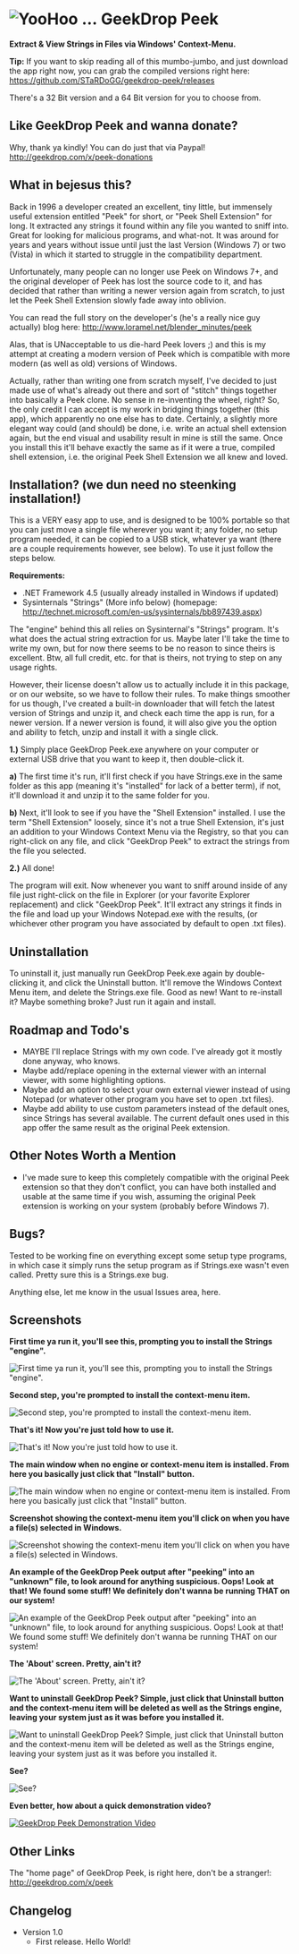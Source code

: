 # ![YooHoo ...](https://github.com/STaRDoGG/geekdrop-peek/blob/master/GeekDrop%20Peek/Images/GeekDrop%20Peek.png)   GeekDrop Peek #

**Extract &amp; View Strings in Files via Windows' Context-Menu.**

**Tip:** If you want to skip reading all of this mumbo-jumbo, and just download the app right now, you can grab the compiled versions right here: https://github.com/STaRDoGG/geekdrop-peek/releases

There's a 32 Bit version and a 64 Bit version for you to choose from.



## Like GeekDrop Peek and wanna donate? ##

Why, thank ya kindly! You can do just that via Paypal! http://geekdrop.com/x/peek-donations



## What in bejesus this? ##

Back in 1996 a developer created an excellent, tiny little, but immensely useful extension entitled "Peek" for short, or "Peek Shell Extension" for long. It extracted any strings it found within any file you wanted to sniff into. Great for looking for malicious programs, and what-not. It was around for years and years without issue until just the last Version (Windows 7) or two (Vista) in which it started to struggle in the compatibility department.

Unfortunately, many people can no longer use Peek on Windows 7+, and the original developer of Peek has lost the source code to it, and has decided that rather than writing a newer version again from scratch, to just let the Peek Shell Extension slowly fade away into oblivion.

You can read the full story on the developer's (he's a really nice guy actually) blog here: http://www.loramel.net/blender_minutes/peek

Alas, that is UNacceptable to us die-hard Peek lovers ;) and this is my attempt at creating a modern version of Peek which is compatible with more modern (as well as old) versions of Windows.

Actually, rather than writing one from scratch myself, I've decided to just made use of what's already out there and sort of "stitch" things together into basically a Peek clone. No sense in re-inventing the wheel, right? So, the only credit I can accept is my work in bridging things together (this app), which apparently no one else has to date. Certainly, a slightly more elegant way could (and should) be done, i.e. write an actual shell extension again, but the end visual and usability result in mine is still the same. Once you install this it'll behave exactly the same as if it were a true, compiled shell extension, i.e. the original Peek Shell Extension we all knew and loved.



## Installation? (we dun need no steenking installation!) ##

This is a VERY easy app to use, and is designed to be 100% portable so that you can just move a single file wherever you want it; any folder, no setup program needed, it can be copied to a USB stick, whatever ya want (there are a couple requirements however, see below). To use it just follow the steps below.

**Requirements:**
* .NET Framework 4.5 (usually already installed in Windows if updated)
* Sysinternals "Strings" (More info below) (homepage: http://technet.microsoft.com/en-us/sysinternals/bb897439.aspx)

The "engine" behind this all relies on Sysinternal's "Strings" program. It's what does the actual string extraction for us. Maybe later I'll take the time to write my own, but for now there seems to be no reason to since theirs is excellent. Btw, all full credit, etc. for that is theirs, not trying to step on any usage rights.

However, their license doesn't allow us to actually include it in this package, or on our website, so we have to follow their rules. To make things smoother for us though, I've created a built-in downloader that will fetch the latest version of Strings and unzip it, and check each time the app is run, for a newer version. If a newer version is found, it will also give you the option and ability to fetch, unzip and install it with a single click.

**1.)** Simply place GeekDrop Peek.exe anywhere on your computer or external USB drive that you want to keep it, then double-click it.

 **a)** The first time it's run, it'll first check if you have Strings.exe in the same folder as this app (meaning it's "installed" for lack of a better term), if not, it'll download it and unzip it to the same folder for you.

 **b)** Next, it'll look to see if you have the "Shell Extension" installed. I use the term "Shell Extension" loosely, since it's not a true Shell Extension, it's just an addition to your Windows Context Menu via the Registry, so that you can right-click on any file, and click "GeekDrop Peek" to extract the strings from the file you selected.

**2.)** All done!

The program will exit. Now whenever you want to sniff around inside of any file just right-click on the file in Explorer (or your favorite Explorer replacement) and click "GeekDrop Peek". It'll extract any strings it finds in the file and load up your Windows Notepad.exe with the results, (or whichever other program you have associated by default to open .txt files).



## Uninstallation ##

To uninstall it, just manually run GeekDrop Peek.exe again by double-clicking it, and click the Uninstall button. It'll remove the Windows Context Menu item, and delete the Strings.exe file. Good as new! Want to re-install it? Maybe something broke? Just run it again and install.



## Roadmap and Todo's ##

* MAYBE I'll replace Strings with my own code. I've already got it mostly done anyway, who knows.
* Maybe add/replace opening in the external viewer with an internal viewer, with some highlighting options.
* Maybe add an option to select your own external viewer instead of using Notepad (or whatever other program you have set to open .txt files).
* Maybe add ability to use custom parameters instead of the default ones, since Strings has several available. The current default ones used in this app offer the same result as the original Peek extension.



## Other Notes Worth a Mention ##

* I've made sure to keep this completely compatible with the original Peek extension so that they don't conflict, you can have both installed and usable at the same time if you wish, assuming the original Peek extension is working on your system (probably before Windows 7).



## Bugs? ##

Tested to be working fine on everything except some setup type programs, in which case it simply runs the setup program as if Strings.exe wasn't even called. Pretty sure this is a Strings.exe bug.

Anything else, let me know in the usual Issues area, here.



## Screenshots ##

**First time ya run it, you'll see this, prompting you to install the Strings "engine".**

![First time ya run it, you'll see this, prompting you to install the Strings "engine".](https://github.com/STaRDoGG/geekdrop-peek/blob/master/GeekDrop%20Peek/Images/Screenshots/GeekDrop-Peek-Installation-Step1.jpg)

**Second step, you're prompted to install the context-menu item.**

![Second step, you're prompted to install the context-menu item.](https://github.com/STaRDoGG/geekdrop-peek/blob/master/GeekDrop%20Peek/Images/Screenshots/GeekDrop-Peek-Installation-Step2.jpg)

**That's it! Now you're just told how to use it.**

![That's it! Now you're just told how to use it.](https://github.com/STaRDoGG/geekdrop-peek/blob/master/GeekDrop%20Peek/Images/Screenshots/GeekDrop-Peek-Installation-Step3.jpg)

**The main window when no engine or context-menu item is installed. From here you basically just click that "Install" button.**

![The main window when no engine or context-menu item is installed. From here you basically just click that "Install" button.](https://github.com/STaRDoGG/geekdrop-peek/blob/master/GeekDrop%20Peek/Images/Screenshots/GeekDrop-Peek-Install.jpg)

**Screenshot showing the context-menu item you'll click on when you have a file(s) selected in Windows.**

![Screenshot showing the context-menu item you'll click on when you have a file(s) selected in Windows.](https://github.com/STaRDoGG/geekdrop-peek/blob/master/GeekDrop%20Peek/Images/Screenshots/GeekDrop-Peek-Context-Menu.png)

**An example of the GeekDrop Peek output after "peeking" into an "unknown" file, to look around for anything suspicious. Oops! Look at that! We found some stuff! We definitely don't wanna be running THAT on our system!**

![An example of the GeekDrop Peek output after "peeking" into an "unknown" file, to look around for anything suspicious. Oops! Look at that! We found some stuff! We definitely don't wanna be running THAT on our system!](https://github.com/STaRDoGG/geekdrop-peek/blob/master/GeekDrop%20Peek/Images/Screenshots/GeekDrop-Peek-Example-Output.png)

**The 'About' screen. Pretty, ain't it?**

![The 'About' screen. Pretty, ain't it?](https://github.com/STaRDoGG/geekdrop-peek/blob/master/GeekDrop%20Peek/Images/Screenshots/GeekDrop-Peek-About.jpg)

**Want to uninstall GeekDrop Peek? Simple, just click that Uninstall button and the context-menu item will be deleted as well as the Strings engine, leaving your system just as it was before you installed it.**

![Want to uninstall GeekDrop Peek? Simple, just click that Uninstall button and the context-menu item will be deleted as well as the Strings engine, leaving your system just as it was before you installed it.](https://github.com/STaRDoGG/geekdrop-peek/blob/master/GeekDrop%20Peek/Images/Screenshots/GeekDrop-Peek-Uninstall.jpg)

**See?**

![See?](https://github.com/STaRDoGG/geekdrop-peek/blob/master/GeekDrop%20Peek/Images/Screenshots/GeekDrop-Peek-Uninstallation.jpg)

**Even better, how about a quick demonstration video?**

[![GeekDrop Peek Demonstration Video](https://img.youtube.com/vi/pAPLaC5Q3Fg/0.jpg)](http://youtu.be/pAPLaC5Q3Fg)

## Other Links ##

The "home page" of GeekDrop Peek, is right here, don't be a stranger!: http://geekdrop.com/x/peek



## Changelog ##

* Version 1.0
	* First release. Hello World!